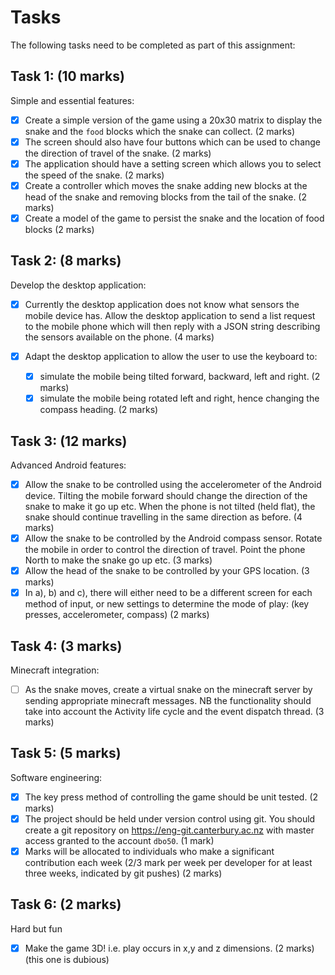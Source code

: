 # Tasks
The following tasks need to be completed as part of this assignment:


## Task 1: (10 marks)
Simple and essential features:

- [X] Create a simple version of the game using a 20x30 matrix to display the snake and the `food` blocks which the snake can collect. (2 marks)
- [X] The screen should also have four buttons which can be used to change the direction of travel of the snake. (2 marks)
- [X] The application should have a setting screen which allows you to select the speed of the snake. (2 marks)
- [X] Create a controller which moves the snake adding new blocks at the head of the snake and removing blocks from the tail of the snake. (2 marks)
- [x] Create a model of the game to persist the snake and the location of food blocks (2 marks)

## Task 2: (8 marks)
Develop the desktop application:

- [X] Currently the desktop application does not know what sensors the mobile device has.  Allow the desktop application to send a list request to the mobile phone which will then reply with a JSON string describing the sensors available on the phone. (4 marks)

- [X] Adapt the desktop application to allow the user to use the keyboard to:
    - [X] simulate the mobile being tilted forward, backward, left and right. (2 marks)
    - [X] simulate the mobile being rotated left and right, hence changing the compass heading. (2 marks)

## Task 3: (12 marks)
Advanced Android features:

- [X] Allow the snake to be controlled using the accelerometer of the Android device.  Tilting the mobile forward should change the direction of the snake to make it go up etc. When the phone is not tilted (held flat), the snake should continue travelling in the same direction as before. (4 marks)
- [X] Allow the snake to be controlled by the Android compass sensor.  Rotate the mobile in order to control the direction of travel.  Point the phone North to make the snake go up etc. (3 marks)
- [X] Allow the head of the snake to be controlled by your GPS location. (3 marks)
- [X] In a), b) and c), there will either need to be a different screen for each method of input, or new settings to determine the mode of play: (key presses, accelerometer, compass) (2 marks)

## Task 4: (3 marks)
Minecraft integration:

- [ ] As the snake moves, create a virtual snake on the minecraft server by sending appropriate minecraft messages. NB the functionality should take into account the Activity life cycle and the event dispatch thread. (3 marks)

## Task 5: (5 marks)
Software engineering:

- [X] The key press method of controlling the game should be unit tested. (2 marks)
- [X] The project should be held under version control using git.  You should create a git repository on https://eng-git.canterbury.ac.nz with master access granted to the account `dbo50`. (1 mark)
- [X] Marks will be allocated to individuals who make a significant contribution each week (2/3 mark per week per developer for at least three weeks, indicated by git pushes) (2 marks)

## Task 6: (2 marks)
Hard but fun

- [X] Make the game 3D! i.e. play occurs in x,y and z dimensions. (2 marks) (this one is dubious)
